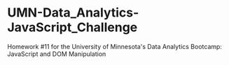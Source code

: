 # UMN-Data_Analytics-JavaScript_Challenge
Homework #11 for the University of Minnesota's Data Analytics Bootcamp: JavaScript and DOM Manipulation

